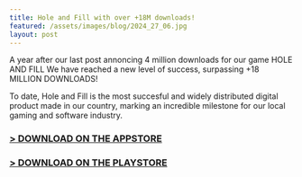 ```yaml
---
title: Hole and Fill with over +18M downloads!
featured: /assets/images/blog/2024_27_06.jpg
layout: post
---
```


A year after our last post annoncing 4 million downloads for our game HOLE AND FILL We have reached a new level of success, surpassing +18 MILLION DOWNLOADS!

To date, Hole and Fill is the most succesful and widely distributed digital product made in our country, marking an incredible milestone for our local gaming and software industry.

### [> DOWNLOAD ON THE APPSTORE][0]


### [> DOWNLOAD ON THE PLAYSTORE][1]


[0]: https://apps.apple.com/us/app/hole-and-fill-food-hoarding/id6447110104
[1]: https://play.google.com/store/apps/details?id=play.roshka.holefill